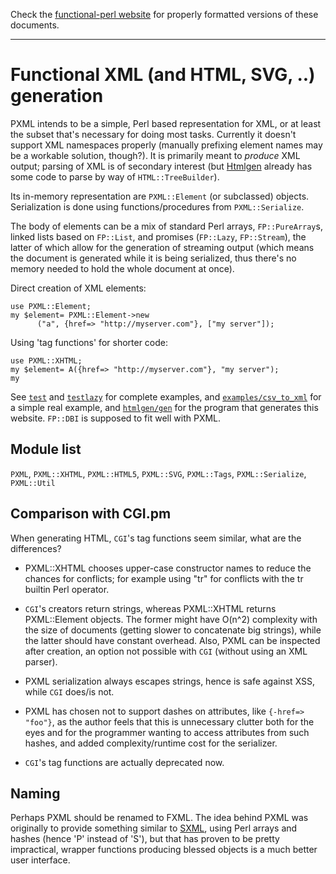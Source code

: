 Check the [functional-perl website](http://functional-perl.org/) for
properly formatted versions of these documents.

---

# Functional XML (and HTML, SVG, ..) generation

PXML intends to be a simple, Perl based representation for XML, or at
least the subset that's necessary for doing most tasks. Currently it
doesn't support XML namespaces properly (manually prefixing element
names may be a workable solution, though?). It is primarily meant to
*produce* XML output; parsing of XML is of secondary interest (but
[Htmlgen](../htmlgen/README.md) already has some code to parse by
way of `HTML::TreeBuilder`).

Its in-memory representation are `PXML::Element` (or subclassed)
objects. Serialization is done using functions/procedures from
`PXML::Serialize`.

The body of elements can be a mix of standard Perl arrays,
`FP::PureArray`s, linked lists based on `FP::List`, and promises
(`FP::Lazy`, `FP::Stream`), the latter of which allow for the
generation of streaming output (which means the document is generated
while it is being serialized, thus there's no memory needed to hold
the whole document at once).

Direct creation of XML elements:

    use PXML::Element;
    my $element= PXML::Element->new
          ("a", {href=> "http://myserver.com"}, ["my server"]);

Using 'tag functions' for shorter code:

    use PXML::XHTML;
    my $element= A({href=> "http://myserver.com"}, "my server");
    my 

See [`test`](test) and [`testlazy`](testlazy) for complete examples,
and [`examples/csv_to_xml`](../examples/csv_to_xml) for a simple real
example, and [`htmlgen/gen`](../htmlgen/gen) for the program that
generates this website. `FP::DBI` is supposed to fit well with PXML.

## Module list

`PXML`,
`PXML::XHTML`,
`PXML::HTML5`,
`PXML::SVG`,
`PXML::Tags`,
`PXML::Serialize`,
`PXML::Util`

## Comparison with CGI.pm

When generating HTML, `CGI`'s tag functions seem similar, what are
the differences?

 - PXML::XHTML chooses upper-case constructor names to reduce the
   chances for conflicts; for example using "tr" for <TR></TR>
   conflicts with the tr builtin Perl operator.

 - `CGI`'s creators return strings, whereas PXML::XHTML returns
   PXML::Element objects. The former might have O(n^2) complexity with the
   size of documents (getting slower to concatenate big strings),
   while the latter should have constant overhead. Also, PXML can be
   inspected after creation, an option not possible with `CGI`
   (without using an XML parser).

 - PXML serialization always escapes strings, hence
   is safe against XSS, while `CGI` does/is not.

 - PXML has chosen not to support dashes on attributes,
   like `{-href=> "foo"}`, as the author feels that this is unnecessary
   clutter both for the eyes and for the programmer wanting to access
   attributes from such hashes, and added complexity/runtime cost for
   the serializer.

 - `CGI`'s tag functions are actually deprecated now.


## Naming

Perhaps PXML should be renamed to FXML. The idea behind PXML was
originally to provide something similar to
[SXML](https://en.wikipedia.org/wiki/SXML), using Perl arrays and
hashes (hence 'P' instead of 'S'), but that has proven to be pretty
impractical, wrapper functions producing blessed objects is a much
better user interface.

